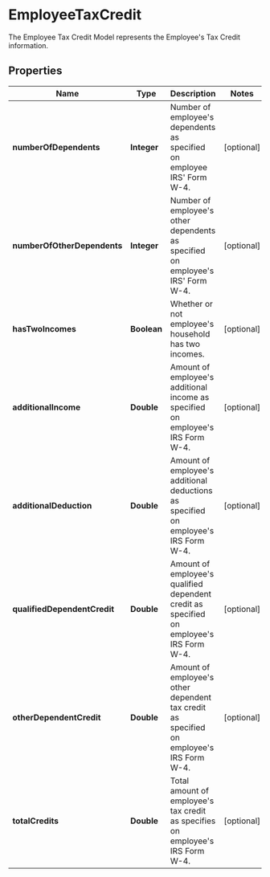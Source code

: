 

# EmployeeTaxCredit

The Employee Tax Credit Model represents the Employee's Tax Credit information.

## Properties

| Name | Type | Description | Notes |
|------------ | ------------- | ------------- | -------------|
|**numberOfDependents** | **Integer** | Number of employee&#39;s dependents as specified on employee IRS&#39; Form W-4.  |  [optional] |
|**numberOfOtherDependents** | **Integer** | Number of employee&#39;s other dependents as specified on employee&#39;s IRS&#39; Form W-4. |  [optional] |
|**hasTwoIncomes** | **Boolean** | Whether or not employee&#39;s household has two incomes. |  [optional] |
|**additionalIncome** | **Double** | Amount of employee&#39;s additional income as specified on employee&#39;s IRS Form W-4. |  [optional] |
|**additionalDeduction** | **Double** | Amount of employee&#39;s additional deductions as specified on employee&#39;s IRS Form W-4.            |  [optional] |
|**qualifiedDependentCredit** | **Double** | Amount of employee&#39;s qualified dependent credit as specified on employee&#39;s IRS Form W-4.  |  [optional] |
|**otherDependentCredit** | **Double** | Amount of employee&#39;s other dependent tax credit as specified on employee&#39;s IRS Form W-4.  |  [optional] |
|**totalCredits** | **Double** | Total amount of employee&#39;s tax credit as specifies on employee&#39;s IRS Form W-4. |  [optional] |




